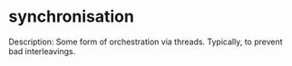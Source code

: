 # synchronisation

Description: Some form of orchestration via threads. Typically, to prevent bad interleavings.